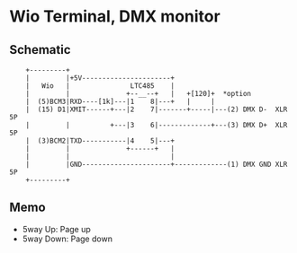 # Wio Terminal, DMX monitor

## Schematic

```
    +---------+
    |         |+5V----------------------+
    |   Wio   |               LTC485    |
    |         |              +--__--+   |   +[120]+  *option
    |  (5)BCM3|RXD----[1k]---|1    8|---+   |     |
    |  (15) D1|XMIT------+---|2    7|-------+-----|---(2) DMX D-  XLR 5P
    |         |          +---|3    6|-------------+---(3) DMX D+  XLR 5P
    |  (3)BCM2|TXD-----------|4    5|---+
    |         |              +------+   |
    |         |                         |
    |         |GND----------------------+-------------(1) DMX GND XLR 5P
    +---------+
```


## Memo

- 5way Up: Page up
- 5way Down: Page down
